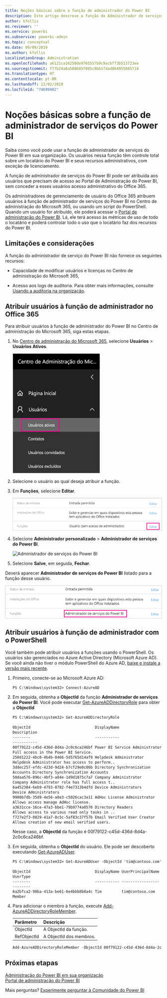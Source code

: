 ```yaml
---
title: Noções básicas sobre a função de administrador do Power BI
description: Este artigo descreve a função do Administrador de serviços do Power BI e como usá-la em sua organização.
author: kfollis
ms.reviewer: ''
ms.service: powerbi
ms.subservice: powerbi-admin
ms.topic: conceptual
ms.date: 09/09/2019
ms.author: kfollis
LocalizationGroup: Administration
ms.openlocfilehash: a6121ca16250de9765557b9c9acbf73b513723ee
ms.sourcegitcommit: f77b24a8a588605f005c9bb1fdad864955885718
ms.translationtype: HT
ms.contentlocale: pt-BR
ms.lasthandoff: 12/02/2019
ms.locfileid: "74699902"
---
```

# <a name="understanding-the-power-bi-service-administrator-role"></a>Noções básicas sobre a função de administrador de serviços do Power BI

Saiba como você pode usar a função de administrador de serviços do Power BI em sua organização. Os usuários nessa função têm controle total sobre um locatário do Power BI e seus recursos administrativos, com exceção de licenciamento.

A função de administrador de serviços do Power BI pode ser atribuída aos usuários que precisam de acesso ao Portal de Administração do Power BI, sem conceder a esses usuários acesso administrativo do Office 365.

Os administradores de gerenciamento de usuário do Office 365 atribuem usuários à função de administrador de serviços do Power BI no Centro de administração do Microsoft 365, ou usando um script do PowerShell. Quando um usuário for atribuído, ele poderá acessar o [Portal de administração do Power BI](service-admin-portal.md). Lá, ele terá acesso às métricas de uso de todo o locatário e poderá controlar todo o uso que o locatário faz dos recursos do Power BI.

## <a name="limitations-and-considerations"></a>Limitações e considerações

A função do administrador de serviço do Power BI não fornece os seguintes recursos:

* Capacidade de modificar usuários e licenças no Centro de administração do Microsoft 365,

* Acesso aos logs de auditoria. Para obter mais informações, consulte [Usando a auditoria na organização](service-admin-auditing.md).

## <a name="assign-users-to-the-admin-role-in-office-365"></a>Atribuir usuários à função de administrador no Office 365

Para atribuir usuários à função de administrador do Power BI no Centro de administração do Microsoft 365, siga estas etapas.

1. No [Centro de administração do Microsoft 365](https://portal.office.com/adminportal/home#/homepage), selecione **Usuários** > **Usuários Ativos**.

    ![Centro de administração do Microsoft 365](media/service-admin-role/powerbi-admin-users.png)

1. Selecione o usuário ao qual deseja atribuir a função.

1. Em **Funções**, selecione **Editar**.

    ![Editar funções](media/service-admin-role/powerbi-admin-edit-roles.png)

1. Selecione **Administrador personalizado** > **Administrador de serviços do Power BI**.

    ![Administrador de serviços do Power BI](media/service-admin-role/powerbi-admin-role.png)

1. Selecione **Salve**, em seguida, **Fechar**.

Deverá aparecer **Administrador de serviços do Power BI** listado para a função desse usuário.

![Funções](media/service-admin-role/powerbi-admin-role-set.png)

## <a name="assign-users-to-the-admin-role-with-powershell"></a>Atribuir usuários à função de administrador com o PowerShell

Você também pode atribuir usuários a funções usando o PowerShell. Os usuários são gerenciados no Azure Active Directory (Microsoft Azure AD). Se você ainda não tiver o módulo PowerShell do Azure AD, [baixe e instale a versão mais recente](https://www.powershellgallery.com/packages/AzureAD/).

1. Primeiro, conecte-se ao Microsoft Azure AD:
   ```
   PS C:\Windows\system32> Connect-AzureAD
   ```

1. Em seguida, obtenha a **ObjectId** da função **Administrador de serviços do Power BI**. Você pode executar [Get-AzureADDirectoryRole](/powershell/module/azuread/get-azureaddirectoryrole) para obter a **ObjectId**

    ```
    PS C:\Windows\system32> Get-AzureADDirectoryRole

    ObjectId                             DisplayName                        Description
    --------                             -----------                        -----------
    00f79122-c45d-436d-8d4a-2c0c6ca246bf Power BI Service Administrator     Full access in the Power BI Service.
    250d1222-4bc0-4b4b-8466-5d5765d14af9 Helpdesk Administrator             Helpdesk Administrator has access to perform..
    3ddec257-efdc-423d-9d24-b7cf29e0c86b Directory Synchronization Accounts Directory Synchronization Accounts
    50daa576-896c-4bf3-a84e-1d9d1875c7a7 Company Administrator              Company Administrator role has full access t..
    6a452384-6eb9-4793-8782-f4e7313b4dfd Device Administrators              Device Administrators
    9900b7db-35d9-4e56-a8e3-c5026cac3a11 AdHoc License Administrator        Allows access manage AdHoc license.
    a3631cce-16ce-47a3-bbe1-79b9774a0570 Directory Readers                  Allows access to various read only tasks in ..
    f727e2f3-0829-41a7-8c5c-5af83c37f57b Email Verified User Creator        Allows creation of new email verified users.
    ```

    Nesse caso, a **ObjectId** da função é 00f79122-c45d-436d-8d4a-2c0c6ca246bf.

1. Em seguida, obtenha o **ObjectId** do usuário. Ele pode ser descoberto executando [Get-AzureADUser](/powershell/module/azuread/get-azureaduser).

    ```
    PS C:\Windows\system32> Get-AzureADUser -ObjectId 'tim@contoso.com'

    ObjectId                             DisplayName UserPrincipalName      UserType
    --------                             ----------- -----------------      --------
    6a2bfca2-98ba-413a-be61-6e4bbb8b8a4c Tim         tim@contoso.com        Member
    ```

1. Para adicionar o membro à função, execute [Add-AzureADDirectoryRoleMember](/powershell/module/azuread/add-azureaddirectoryrolemember).

    | Parâmetro | Descrição |
    | --- | --- |
    | ObjectId |A ObjectId da função. |
    | RefObjectId |A ObjectId dos membros. |

    ```powershell
    Add-AzureADDirectoryRoleMember -ObjectId 00f79122-c45d-436d-8d4a-2c0c6ca246bf -RefObjectId 6a2bfca2-98ba-413a-be61-6e4bbb8b8a4c
    ```

## <a name="next-steps"></a>Próximas etapas

[Administração do Power BI em sua organização](service-admin-administering-power-bi-in-your-organization.md)  
[Portal de administração do Power BI](service-admin-portal.md)  

Mais perguntas? [Experimente perguntar à Comunidade do Power BI](https://community.powerbi.com/)